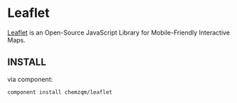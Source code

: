 # Leaflet

[Leaflet](http://leafletjs.com/index.html) is an Open-Source JavaScript Library for Mobile-Friendly Interactive Maps.

## INSTALL

via component:

``` bash
component install chemzqm/leaflet
```
